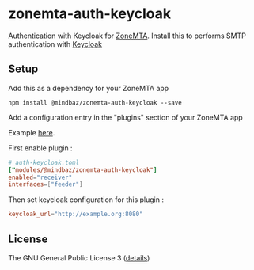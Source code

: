 # zonemta-auth-keycloak

Authentication with Keycloak for [ZoneMTA](https://github.com/zone-eu/zone-mta). Install this to performs SMTP authentication with [Keycloak](https://www.keycloak.org/)

## Setup

Add this as a dependency for your ZoneMTA app

```
npm install @mindbaz/zonemta-auth-keycloak --save
```

Add a configuration entry in the "plugins" section of your ZoneMTA app

Example [here](./config.example.toml).

First enable plugin :

```toml
# auth-keycloak.toml
["modules/@mindbaz/zonemta-auth-keycloak"]
enabled="receiver"
interfaces=["feeder"]
```

Then set keycloak configuration for this plugin :

```toml
keycloak_url="http://example.org:8080"
```

## License

The GNU General Public License 3 ([details](https://www.gnu.org/licenses/quick-guide-gplv3.en.html))
